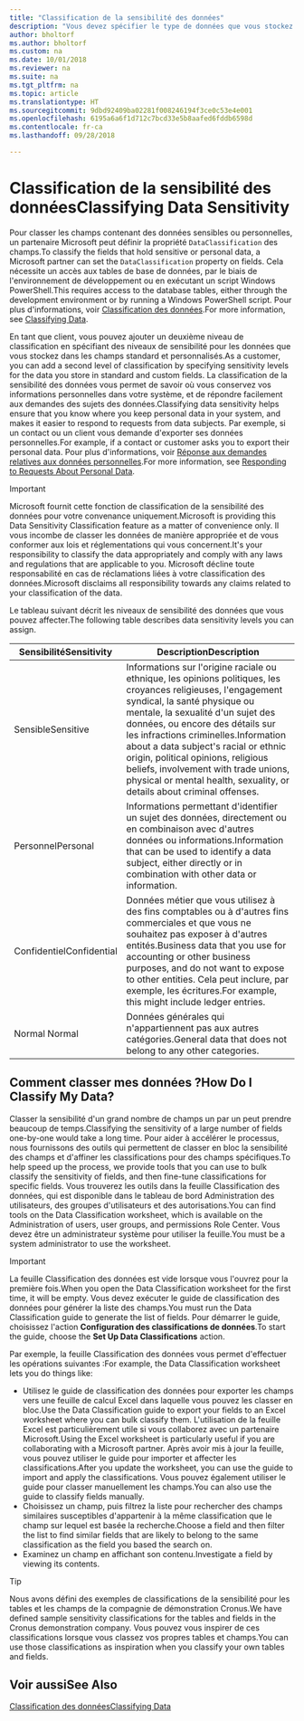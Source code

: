 ```yaml
---
title: "Classification de la sensibilité des données"
description: "Vous devez spécifier le type de données que vous stockez sur les personnes afin de pouvoir répondre aux demandes des sujets des données."
author: bholtorf
ms.author: bholtorf
ms.custom: na
ms.date: 10/01/2018
ms.reviewer: na
ms.suite: na
ms.tgt_pltfrm: na
ms.topic: article
ms.translationtype: HT
ms.sourcegitcommit: 9dbd92409ba02281f008246194f3ce0c53e4e001
ms.openlocfilehash: 6195a6a6f1d712c7bcd33e5b8aafed6fddb6598d
ms.contentlocale: fr-ca
ms.lasthandoff: 09/28/2018

---
```


# <a name="classifying-data-sensitivity"></a><span data-ttu-id="2b11b-103">Classification de la sensibilité des données</span><span class="sxs-lookup"><span data-stu-id="2b11b-103">Classifying Data Sensitivity</span></span>
<span data-ttu-id="2b11b-104">Pour classer les champs contenant des données sensibles ou personnelles, un partenaire Microsoft peut définir la propriété ```DataClassification``` des champs.</span><span class="sxs-lookup"><span data-stu-id="2b11b-104">To classify the fields that hold sensitive or personal data, a Microsoft partner can set the ```DataClassification``` property on fields.</span></span> <span data-ttu-id="2b11b-105">Cela nécessite un accès aux tables de base de données, par le biais de l'environnement de développement ou en exécutant un script Windows PowerShell.</span><span class="sxs-lookup"><span data-stu-id="2b11b-105">This requires access to the database tables, either through the development environment or by running a Windows PowerShell script.</span></span> <span data-ttu-id="2b11b-106">Pour plus d'informations, voir [Classification des données](https://docs.microsoft.com/en-us/dynamics-nav/classifying-data).</span><span class="sxs-lookup"><span data-stu-id="2b11b-106">For more information, see [Classifying Data](https://docs.microsoft.com/en-us/dynamics-nav/classifying-data).</span></span>  

<span data-ttu-id="2b11b-107">En tant que client, vous pouvez ajouter un deuxième niveau de classification en spécifiant des niveaux de sensibilité pour les données que vous stockez dans les champs standard et personnalisés.</span><span class="sxs-lookup"><span data-stu-id="2b11b-107">As a customer, you can add a second level of classification by specifying sensitivity levels for the data you store in standard and custom fields.</span></span> <span data-ttu-id="2b11b-108">La classification de la sensibilité des données vous permet de savoir où vous conservez vos informations personnelles dans votre système, et de répondre facilement aux demandes des sujets des données.</span><span class="sxs-lookup"><span data-stu-id="2b11b-108">Classifying data sensitivity helps ensure that you know where you keep personal data in your system, and makes it easier to respond to requests from data subjects.</span></span> <span data-ttu-id="2b11b-109">Par exemple, si un contact ou un client vous demande d'exporter ses données personnelles.</span><span class="sxs-lookup"><span data-stu-id="2b11b-109">For example, if a contact or customer asks you to export their personal data.</span></span> <span data-ttu-id="2b11b-110">Pour plus d'informations, voir [Réponse aux demandes relatives aux données personnelles](admin-responding-to-requests-about-personal-data.md).</span><span class="sxs-lookup"><span data-stu-id="2b11b-110">For more information, see [Responding to Requests About Personal Data](admin-responding-to-requests-about-personal-data.md).</span></span>

> [!Important]
> <span data-ttu-id="2b11b-111">Microsoft fournit cette fonction de classification de la sensibilité des données pour votre convenance uniquement.</span><span class="sxs-lookup"><span data-stu-id="2b11b-111">Microsoft is providing this Data Sensitivity Classification feature as a matter of convenience only.</span></span> <span data-ttu-id="2b11b-112">Il vous incombe de classer les données de manière appropriée et de vous conformer aux lois et réglementations qui vous concernent.</span><span class="sxs-lookup"><span data-stu-id="2b11b-112">It's your responsibility to classify the data appropriately and comply with any laws and regulations that are applicable to you.</span></span> <span data-ttu-id="2b11b-113">Microsoft décline toute responsabilité en cas de réclamations liées à votre classification des données.</span><span class="sxs-lookup"><span data-stu-id="2b11b-113">Microsoft disclaims all responsibility towards any claims related to your classification of the data.</span></span>  

<span data-ttu-id="2b11b-114">Le tableau suivant décrit les niveaux de sensibilité des données que vous pouvez affecter.</span><span class="sxs-lookup"><span data-stu-id="2b11b-114">The following table describes data sensitivity levels you can assign.</span></span>

|<span data-ttu-id="2b11b-115">Sensibilité</span><span class="sxs-lookup"><span data-stu-id="2b11b-115">Sensitivity</span></span>|<span data-ttu-id="2b11b-116">Description</span><span class="sxs-lookup"><span data-stu-id="2b11b-116">Description</span></span>|
|----|----|
|<span data-ttu-id="2b11b-117">Sensible</span><span class="sxs-lookup"><span data-stu-id="2b11b-117">Sensitive</span></span> | <span data-ttu-id="2b11b-118">Informations sur l'origine raciale ou ethnique, les opinions politiques, les croyances religieuses, l'engagement syndical, la santé physique ou mentale, la sexualité d'un sujet des données, ou encore des détails sur les infractions criminelles.</span><span class="sxs-lookup"><span data-stu-id="2b11b-118">Information about a data subject's racial or ethnic origin, political opinions, religious beliefs, involvement with trade unions, physical or mental health, sexuality, or details about criminal offenses.</span></span> |
|<span data-ttu-id="2b11b-119">Personnel</span><span class="sxs-lookup"><span data-stu-id="2b11b-119">Personal</span></span> | <span data-ttu-id="2b11b-120">Informations permettant d'identifier un sujet des données, directement ou en combinaison avec d'autres données ou informations.</span><span class="sxs-lookup"><span data-stu-id="2b11b-120">Information that can be used to identify a data subject, either directly or in combination with other data or information.</span></span>|
|<span data-ttu-id="2b11b-121">Confidentiel</span><span class="sxs-lookup"><span data-stu-id="2b11b-121">Confidential</span></span> | <span data-ttu-id="2b11b-122">Données métier que vous utilisez à des fins comptables ou à d'autres fins commerciales et que vous ne souhaitez pas exposer à d'autres entités.</span><span class="sxs-lookup"><span data-stu-id="2b11b-122">Business data that you use for accounting or other business purposes, and do not want to expose to other entities.</span></span> <span data-ttu-id="2b11b-123">Cela peut inclure, par exemple, les écritures.</span><span class="sxs-lookup"><span data-stu-id="2b11b-123">For example, this might include ledger entries.</span></span>|
|<span data-ttu-id="2b11b-124">Normal </span><span class="sxs-lookup"><span data-stu-id="2b11b-124">Normal</span></span> | <span data-ttu-id="2b11b-125">Données générales qui n'appartiennent pas aux autres catégories.</span><span class="sxs-lookup"><span data-stu-id="2b11b-125">General data that does not belong to any other categories.</span></span>|

## <a name="how-do-i-classify-my-data"></a><span data-ttu-id="2b11b-126">Comment classer mes données ?</span><span class="sxs-lookup"><span data-stu-id="2b11b-126">How Do I Classify My Data?</span></span>
<span data-ttu-id="2b11b-127">Classer la sensibilité d'un grand nombre de champs un par un peut prendre beaucoup de temps.</span><span class="sxs-lookup"><span data-stu-id="2b11b-127">Classifying the sensitivity of a large number of fields one-by-one would take a long time.</span></span> <span data-ttu-id="2b11b-128">Pour aider à accélérer le processus, nous fournissons des outils qui permettent de classer en bloc la sensibilité des champs et d'affiner les classifications pour des champs spécifiques.</span><span class="sxs-lookup"><span data-stu-id="2b11b-128">To help speed up the process, we provide tools that you can use to bulk classify the sensitivity of fields, and then fine-tune classifications for specific fields.</span></span> <span data-ttu-id="2b11b-129">Vous trouverez les outils dans la feuille Classification des données, qui est disponible dans le tableau de bord Administration des utilisateurs, des groupes d'utilisateurs et des autorisations.</span><span class="sxs-lookup"><span data-stu-id="2b11b-129">You can find tools on the Data Classification worksheet, which is available on the Administration of users, user groups, and permissions Role Center.</span></span> <span data-ttu-id="2b11b-130">Vous devez être un administrateur système pour utiliser la feuille.</span><span class="sxs-lookup"><span data-stu-id="2b11b-130">You must be a system administrator to use the worksheet.</span></span>

> [!Important]
> <span data-ttu-id="2b11b-131">La feuille Classification des données est vide lorsque vous l'ouvrez pour la première fois.</span><span class="sxs-lookup"><span data-stu-id="2b11b-131">When you open the Data Classification worksheet for the first time, it will be empty.</span></span> <span data-ttu-id="2b11b-132">Vous devez exécuter le guide de classification des données pour générer la liste des champs.</span><span class="sxs-lookup"><span data-stu-id="2b11b-132">You must run the Data Classification guide to generate the list of fields.</span></span> <span data-ttu-id="2b11b-133">Pour démarrer le guide, choisissez l'action **Configuration des classifications de données**.</span><span class="sxs-lookup"><span data-stu-id="2b11b-133">To start the guide, choose the **Set Up Data Classifications** action.</span></span>

<span data-ttu-id="2b11b-134">Par exemple, la feuille Classification des données vous permet d'effectuer les opérations suivantes :</span><span class="sxs-lookup"><span data-stu-id="2b11b-134">For example, the Data Classification worksheet lets you do things like:</span></span>  

* <span data-ttu-id="2b11b-135">Utilisez le guide de classification des données pour exporter les champs vers une feuille de calcul Excel dans laquelle vous pouvez les classer en bloc.</span><span class="sxs-lookup"><span data-stu-id="2b11b-135">Use the Data Classification guide to export your fields to an Excel worksheet where you can bulk classify them.</span></span> <span data-ttu-id="2b11b-136">L'utilisation de la feuille Excel est particulièrement utile si vous collaborez avec un partenaire Microsoft.</span><span class="sxs-lookup"><span data-stu-id="2b11b-136">Using the Excel worksheet is particularly useful if you are collaborating with a Microsoft partner.</span></span> <span data-ttu-id="2b11b-137">Après avoir mis à jour la feuille, vous pouvez utiliser le guide pour importer et affecter les classifications.</span><span class="sxs-lookup"><span data-stu-id="2b11b-137">After you update the worksheet, you can use the guide to import and apply the classifications.</span></span> <span data-ttu-id="2b11b-138">Vous pouvez également utiliser le guide pour classer manuellement les champs.</span><span class="sxs-lookup"><span data-stu-id="2b11b-138">You can also use the guide to classify fields manually.</span></span>  
* <span data-ttu-id="2b11b-139">Choisissez un champ, puis filtrez la liste pour rechercher des champs similaires susceptibles d'appartenir à la même classification que le champ sur lequel est basée la recherche.</span><span class="sxs-lookup"><span data-stu-id="2b11b-139">Choose a field and then filter the list to find similar fields that are likely to belong to the same classification as the field you based the search on.</span></span>  
* <span data-ttu-id="2b11b-140">Examinez un champ en affichant son contenu.</span><span class="sxs-lookup"><span data-stu-id="2b11b-140">Investigate a field by viewing its contents.</span></span>  

> [!Tip]
> <span data-ttu-id="2b11b-141">Nous avons défini des exemples de classifications de la sensibilité pour les tables et les champs de la compagnie de démonstration Cronus.</span><span class="sxs-lookup"><span data-stu-id="2b11b-141">We have defined sample sensitivity classifications for the tables and fields in the Cronus demonstration company.</span></span> <span data-ttu-id="2b11b-142">Vous pouvez vous inspirer de ces classifications lorsque vous classez vos propres tables et champs.</span><span class="sxs-lookup"><span data-stu-id="2b11b-142">You can use those classifications as inspiration when you classify your own tables and fields.</span></span>

## <a name="see-also"></a><span data-ttu-id="2b11b-143">Voir aussi</span><span class="sxs-lookup"><span data-stu-id="2b11b-143">See Also</span></span>
[<span data-ttu-id="2b11b-144">Classification des données</span><span class="sxs-lookup"><span data-stu-id="2b11b-144">Classifying Data</span></span>](https://docs.microsoft.com/en-us/dynamics-nav/classifying-data)  

